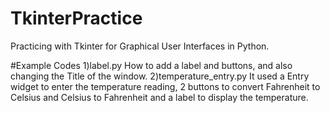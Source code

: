 # TkinterPractice
Practicing with Tkinter for Graphical User Interfaces in Python.

#Example Codes
1)label.py
    How to add a label and buttons, and also changing the Title of the window.
2)temperature_entry.py
    It used a Entry widget to enter the temperature reading, 2 buttons to convert Fahrenheit to Celsius and Celsius to Fahrenheit and a label to display the temperature.
